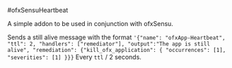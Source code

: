 #ofxSensuHeartbeat

A simple addon to be used in conjunction with ofxSensu.

Sends a still alive message with the format `'{"name": "ofxApp-Heartbeat", "ttl": 2, "handlers": ["remediator"], "output":"The app is still alive", "remediation": {"kill_ofx_application": { "occurrences": [1], "severities": [1] }}}`
Every `ttl` / 2  seconds.